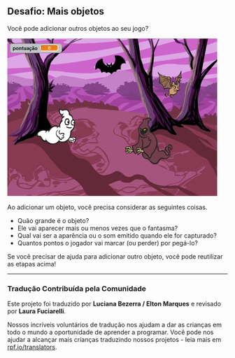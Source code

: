 ## Desafio: Mais objetos

Você pode adicionar outros objetos ao seu jogo?

![screenshot](images/ghost-final.png)

Ao adicionar um objeto, você precisa considerar as seguintes coisas.

+ Quão grande é o objeto?
+ Ele vai aparecer mais ou menos vezes que o fantasma?
+ Qual vai ser a aparência ou o som emitido quando ele for capturado?
+ Quantos pontos o jogador vai marcar (ou perder) por pegá-lo?

Se você precisar de ajuda para adicionar outro objeto, você pode reutilizar as etapas acima!
***
### Tradução Contribuída pela Comunidade 

Este projeto foi traduzido por **Luciana Bezerra / Elton Marques** e revisado por **Laura Fuciarelli**. 

Nossos incríveis voluntários de tradução nos ajudam a dar as crianças em todo o mundo a oportunidade de aprender a programar. Você pode nos ajudar a alcançar mais crianças traduzindo nossos projetos - leia mais em [rpf.io/translators](https://rpf.io/translators).
